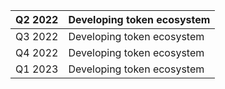 | Q2 2022 | Developing token ecosystem |
| ------- | -------------------------- |
| Q3 2022 | Developing token ecosystem |
| Q4 2022 | Developing token ecosystem |
| Q1 2023 | Developing token ecosystem |

